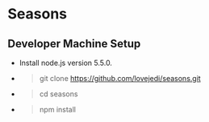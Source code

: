 # Seasons

## Developer Machine Setup
- Install node.js version 5.5.0. 
- > git clone https://github.com/lovejedi/seasons.git
- > cd seasons
- > npm install